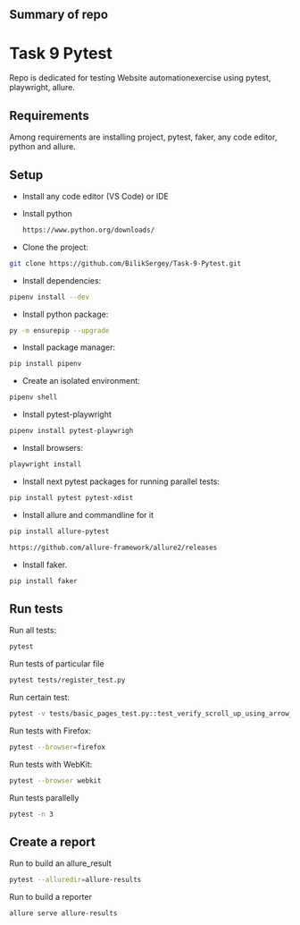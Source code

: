 ## Summary of repo
# Task 9 Pytest
Repo is dedicated for testing Website automationexercise using pytest, playwright, allure.
## Requirements
Among requirements are installing project, pytest, faker, any code editor, python and allure.

## Setup

- Install any code editor (VS Code) or IDE

- Install python

  ```bash
  https://www.python.org/downloads/
  ```

- Clone the project:

```bash
git clone https://github.com/BilikSergey/Task-9-Pytest.git
```

- Install dependencies:

```bash
pipenv install --dev
```

- Install python package:

```bash
py -m ensurepip --upgrade
```

- Install package manager:

```bash
pip install pipenv
```

- Create an isolated environment:

```bash
pipenv shell
```

- Install pytest-playwright

```bash
pipenv install pytest-playwrigh
```

- Install browsers:

```bash
playwright install
```

- Install next pytest packages for running parallel tests:

```bash
pip install pytest pytest-xdist
```

- Install allure and commandline for it

```bash
pip install allure-pytest

https://github.com/allure-framework/allure2/releases
```

- Install faker.

```bash
pip install faker
```

## Run tests
Run all tests:
```bash
pytest
```
Run tests of particular file
```bash
pytest tests/register_test.py
```
Run certain test:
```bash
pytest -v tests/basic_pages_test.py::test_verify_scroll_up_using_arrow_button_and_scroll_down_functionality
```
Run tests with Firefox:
```bash
pytest --browser=firefox
```
Run tests with WebKit:
```bash
pytest --browser webkit
```
Run tests parallelly
```bash
pytest -n 3
```
## Create a report
Run to build an allure_result
```bash
pytest --alluredir=allure-results
```
Run to build a reporter
```bash
allure serve allure-results
```
